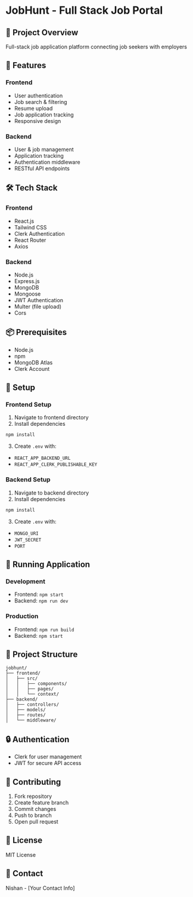 # JobHunt - Full Stack Job Portal

## 🚀 Project Overview
Full-stack job application platform connecting job seekers with employers

## 🌟 Features
### Frontend
- User authentication
- Job search & filtering
- Resume upload
- Job application tracking
- Responsive design

### Backend
- User & job management
- Application tracking
- Authentication middleware
- RESTful API endpoints

## 🛠 Tech Stack
### Frontend
- React.js
- Tailwind CSS
- Clerk Authentication
- React Router
- Axios

### Backend
- Node.js
- Express.js
- MongoDB
- Mongoose
- JWT Authentication
- Multer (file upload)
- Cors

## 📦 Prerequisites
- Node.js
- npm
- MongoDB Atlas
- Clerk Account

## 🔧 Setup

### Frontend Setup
1. Navigate to frontend directory
2. Install dependencies
```bash
npm install
```
3. Create `.env` with:
- `REACT_APP_BACKEND_URL`
- `REACT_APP_CLERK_PUBLISHABLE_KEY`

### Backend Setup
1. Navigate to backend directory
2. Install dependencies
```bash
npm install
```
3. Create `.env` with:
- `MONGO_URI`
- `JWT_SECRET`
- `PORT`

## 🚦 Running Application
### Development
- Frontend: `npm start`
- Backend: `npm run dev`

### Production
- Frontend: `npm run build`
- Backend: `npm start`

## 📂 Project Structure
```
jobhunt/
├── frontend/
│   ├── src/
│   │   ├── components/
│   │   ├── pages/
│   │   └── context/
├── backend/
│   ├── controllers/
│   ├── models/
│   ├── routes/
│   └── middleware/
```

## 🔒 Authentication
- Clerk for user management
- JWT for secure API access

## 📝 Contributing
1. Fork repository
2. Create feature branch
3. Commit changes
4. Push to branch
5. Open pull request

## 📄 License
MIT License

## 🤝 Contact
Nishan - [Your Contact Info]
